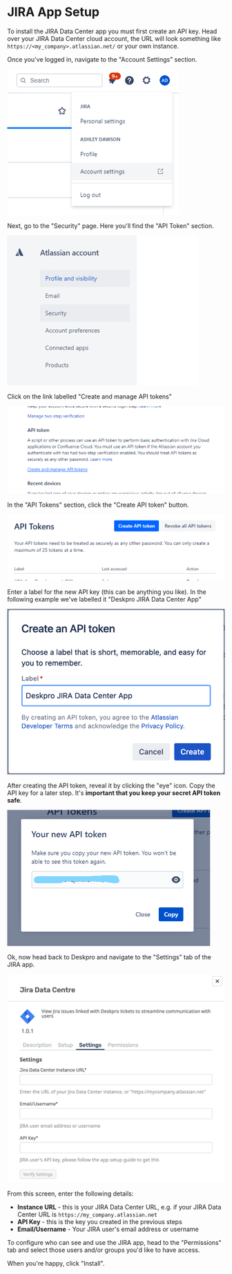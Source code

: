 JIRA App Setup
===

To install the JIRA Data Center app you must first create an API key. Head over your JIRA Data Center cloud account, the URL will look something
like `https://<my_company>.atlassian.net/` or your own instance.

Once you've logged in, navigate to the "Account Settings" section.

[![](./docs/assets/setup/jira-setup-01.png)](/docs/assets/setup/jira-setup-01.png)

Next, go to the "Security" page. Here you'll find the "API Token" section.

[![](./docs/assets/setup/jira-setup-02.png)](/docs/assets/setup/jira-setup-02.png)

Click on the link labelled "Create and manage API tokens"

[![](./docs/assets/setup/jira-setup-03.png)](/docs/assets/setup/jira-setup-03.png)

In the "API Tokens" section, click the "Create API token" button.

[![](./docs/assets/setup/jira-setup-04.png)](/docs/assets/setup/jira-setup-04.png)

Enter a label for the new API key (this can be anything you like). In the following example we've
labelled it "Deskpro JIRA Data Center App"

[![](./docs/assets/setup/jira-setup-05.png)](/docs/assets/setup/jira-setup-05.png)

After creating the API token, reveal it by clicking the "eye" icon. Copy the API key for a later step. It's **important that you keep your secret API token safe**.

[![](./docs/assets/setup/jira-setup-06.png)](/docs/assets/setup/jira-setup-06.png)

Ok, now head back to Deskpro and navigate to the "Settings" tab of the JIRA app.

[![](./docs/assets/setup/jira-setup-07.png)](/docs/assets/setup/jira-setup-07.png)

From this screen, enter the following details:

* **Instance URL** - this is your JIRA Data Center URL, e.g. if your JIRA Data Center URL is `https://my_company.atlassian.net`
* **API Key** - this is the key you created in the previous steps
* **Email/Username** - Your JIRA user's email address or username

To configure who can see and use the JIRA app, head to the "Permissions" tab and select those users and/or groups you'd like to have access.

When you're happy, click "Install".
